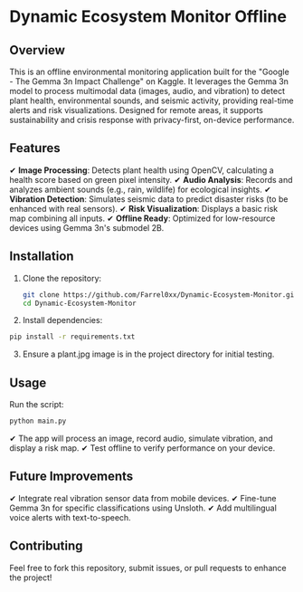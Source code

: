 # Dynamic Ecosystem Monitor Offline

## Overview
This is an offline environmental monitoring application built for the "Google - The Gemma 3n Impact Challenge" on Kaggle. It leverages the Gemma 3n model to process multimodal data (images, audio, and vibration) to detect plant health, environmental sounds, and seismic activity, providing real-time alerts and risk visualizations. Designed for remote areas, it supports sustainability and crisis response with privacy-first, on-device performance.

## Features
✔ **Image Processing**: Detects plant health using OpenCV, calculating a health score based on green pixel intensity.
✔ **Audio Analysis**: Records and analyzes ambient sounds (e.g., rain, wildlife) for ecological insights.
✔ **Vibration Detection**: Simulates seismic data to predict disaster risks (to be enhanced with real sensors).
✔ **Risk Visualization**: Displays a basic risk map combining all inputs.
✔ **Offline Ready**: Optimized for low-resource devices using Gemma 3n's submodel 2B.

## Installation
1. Clone the repository:
   ```bash
   git clone https://github.com/Farrel0xx/Dynamic-Ecosystem-Monitor.git
   cd Dynamic-Ecosystem-Monitor
   ```

2. Install dependencies:
```bash
pip install -r requirements.txt
```

3. Ensure a plant.jpg image is in the project directory for initial testing.

## Usage
Run the script:
```bash
python main.py
```
✔ The app will process an image, record audio, simulate vibration, and display a risk map.
✔ Test offline to verify performance on your device.

## Future Improvements
✔ Integrate real vibration sensor data from mobile devices.
✔ Fine-tune Gemma 3n for specific classifications using Unsloth.
✔ Add multilingual voice alerts with text-to-speech.

## Contributing
Feel free to fork this repository, submit issues, or pull requests to enhance the project!
